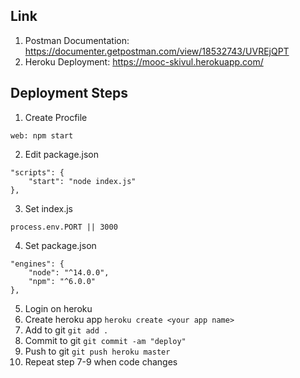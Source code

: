## Link

1. Postman Documentation: https://documenter.getpostman.com/view/18532743/UVREjQPT
2. Heroku Deployment: https://mooc-skivul.herokuapp.com/

## Deployment Steps

1. Create Procfile

```
web: npm start
```

2. Edit package.json

```
"scripts": {
    "start": "node index.js"
},
```

3. Set index.js

```
process.env.PORT || 3000
```

4. Set package.json

```
"engines": {
    "node": "^14.0.0",
    "npm": "^6.0.0"
},
```

5. Login on heroku
6. Create heroku app `heroku create <your app name>`
7. Add to git `git add .`
8. Commit to git `git commit -am "deploy"`
9. Push to git `git push heroku master`
10. Repeat step 7-9 when code changes
